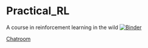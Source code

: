 # Practical_RL
A course in reinforcement learning in the wild
[![Binder](http://mybinder.org/badge.svg)](http://mybinder.org:/repo/yandexdataschool/practical_rl)

[Chatroom](https://gitter.im/yandexdataschool/Practical_RL)
